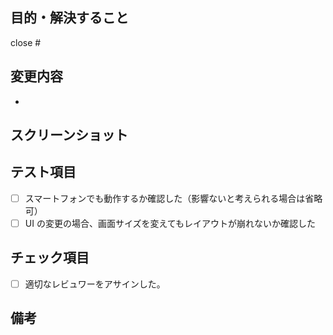 <!-- コメントはPR-Detailには表示されません。削除不要です。 -->
<!-- 緊急を要する場合には理由を記述してください。 -->

## 目的・解決すること

<!-- ここで指定されたIssue IDに基づいて他のPRのフィールドが設定されるので必ず設定してください -->

close #<issueId>

## 変更内容

 <!-- 変更を端的に箇条書きで -->

-

## スクリーンショット

 <!-- デザインの変更の場合はスクリーンショットがあるとレビューしやすいです -->

## テスト項目

<!-- 単純な修正だけの場合は不要 -->

- [ ] スマートフォンでも動作するか確認した（影響ないと考えられる場合は省略可）
- [ ] UI の変更の場合、画面サイズを変えてもレイアウトが崩れないか確認した

## チェック項目

- [ ] 適切なレビュワーをアサインした。

## 備考
